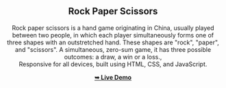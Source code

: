<div align="center">
  


  <br />
  <br />
  
  

  <h2 align="center"> Rock Paper Scissors </h2>

  Rock paper scissors is a hand game originating in China, usually played between two people, in which each player simultaneously forms one of three shapes with an outstretched hand. These shapes are "rock", "paper", and "scissors". A simultaneous, zero-sum game, it has three possible outcomes: a draw, a win or a loss., <br />Responsive for all devices, built using HTML, CSS, and JavaScript.

  <a href="https://codewithsamm.github.io/rock-paper-scissors/"><strong>➥ Live Demo</strong></a>

</div>
